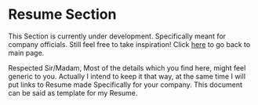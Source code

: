 <!-- @format -->

# Resume Section

This Section is currently under development. Specifically meant for company officials.
Still feel free to take inspiration!
Click [here](README.md) to go back to main page.

Respected Sir/Madam,
Most of the details which you find here, might feel generic to you. Actually I intend to keep it that way, at the same time I will put links to Resume made Specifically for your company. This document can be said as template for my Resume.

